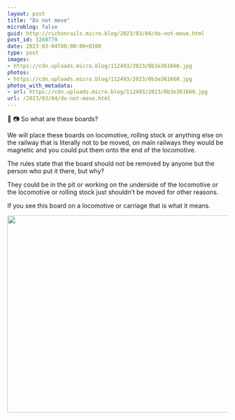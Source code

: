 ```yaml
---
layout: post
title: "Do not move"
microblog: false
guid: http://richonrails.micro.blog/2023/03/04/do-not-move.html
post_id: 3260779
date: 2023-03-04T00:00:00+0100
type: post
images:
- https://cdn.uploads.micro.blog/112493/2023/0b3e361660.jpg
photos:
- https://cdn.uploads.micro.blog/112493/2023/0b3e361660.jpg
photos_with_metadata:
- url: https://cdn.uploads.micro.blog/112493/2023/0b3e361660.jpg
url: /2023/03/04/do-not-move.html
---
```

🚂 📷 So what are these boards?

We will place these boards on locomotive, rolling stock or anything else on the railway that is literally not to be moved, on main railways they would be magnetic and you could put them onto the end of the locomotive.

The rules state that the board should not be removed by anyone but the person who put it there, but why?

They could be in the pit or working on the underside of the locomotive or the locomotive or rolling stock just shouldn’t be moved for other reasons.

If you see this board on a locomotive or carriage that is what it means.

<img src="uploads/2023/0b3e361660.jpg" width="600" height="450" alt="">
